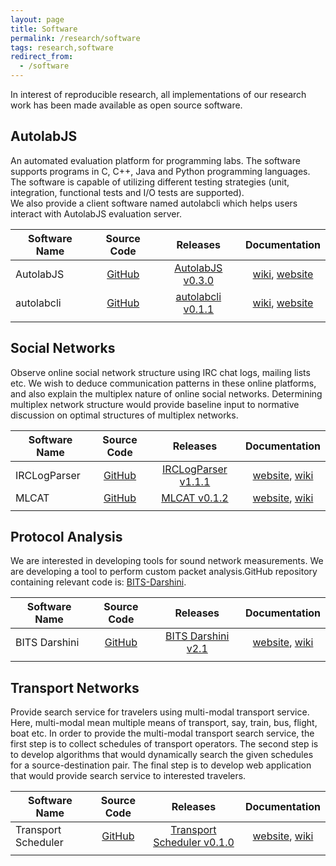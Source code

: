 ```yaml
---
layout: page
title: Software
permalink: /research/software
tags: research,software
redirect_from:
  - /software
---
```


In interest of reproducible research, all implementations of our research work has been made available as open source software.

## AutolabJS ##
An automated evaluation platform for programming labs. The software supports programs in C, C++, Java and Python programming languages. The software is capable of utilizing different testing strategies (unit, integration, functional tests and I/O tests are supported).    
We also provide a client software named autolabcli which helps users interact with AutolabJS evaluation server.

| Software Name | Source Code | Releases  | Documentation |
|-------- |:----------:|:----------:|:----------:|
| AutolabJS | [GitHub](https://github.com/AutolabJS/AutolabJS) | [AutolabJS v0.3.0](https://github.com/AutolabJS/AutolabJS/releases/tag/autolab-v0.3.0) | [wiki](https://github.com/AutolabJS/AutolabJS/wiki/v0.3.0), [website](https://autolabjs.github.io) |
| autolabcli | [GitHub](https://github.com/AutolabJS/autolabcli) | [autolabcli v0.1.1](https://www.npmjs.com/package/@autolabjs/autolabcli) |  [wiki](https://github.com/AutolabJS/autolabcli/wiki/Assignment-Submission-using-autolab-CLI), [website](https://autolabjs.github.io/docs/autolabcli/) |
| |

## Social Networks ##
Observe online social network structure using IRC chat logs, mailing lists etc. We wish to deduce communication patterns in these online platforms, and also explain the multiplex nature of online social networks. Determining multiplex network structure would provide baseline input to normative discussion on optimal structures of multiplex networks.     

| Software Name | Source Code | Releases  | Documentation |
|-------- |:----------:|:----------:|:----------:|
| IRCLogParser | [GitHub](https://github.com/prasadtalasila/IRCLogParser) | [IRCLogParser v1.1.1](https://github.com/prasadtalasila/IRCLogParser/releases/tag/v1.1.1) | [website](http://prasadtalasila.github.io/IRCLogParser/), [wiki](https://github.com/prasadtalasila/IRCLogParser/wiki) |
| MLCAT | [GitHub](https://github.com/DeveloperCAP/MLCAT) | [MLCAT v0.1.2](https://github.com/DeveloperCAP/MLCAT/releases/tag/v0.1.2) |  [website](http://developercap.github.io/MLCAT/), [wiki](https://github.com/DeveloperCAP/MLCAT/wiki) |
| |


## Protocol Analysis ##
We are interested in developing tools for sound network measurements. We are developing a tool to perform custom packet analysis.GitHub repository containing relevant code is: [BITS-Darshini](https://github.com/prasadtalasila/BITS-Darshini).

| Software Name | Source Code | Releases  | Documentation |
|-------- |:----------:|:----------:|:----------:|
| BITS Darshini | [GitHub](https://github.com/prasadtalasila/BITS-Darshini) | [BITS Darshini v2.1](https://github.com/prasadtalasila/BITS-Darshini/releases/tag/v2.1) |  [website](http://prasad.talasila.in/BITS-Darshini/maven), [wiki](https://github.com/prasadtalasila/BITS-Darshini/wiki) |
| |

## Transport Networks ##
Provide search service for travelers using multi-modal transport service. Here, multi-modal mean multiple means of transport, say, train, bus, flight, boat etc. In order to provide the multi-modal transport search service, the first step is to collect schedules of transport operators. The second step is to develop algorithms that would dynamically search the given schedules for a source-destination pair. The final step is to develop web application that would provide search service to interested travelers.  

| Software Name | Source Code | Releases  | Documentation |
|-------- |:----------:|:----------:|:----------:|
| Transport Scheduler | [GitHub](https://github.com/prasadtalasila/TransportScheduler) | [Transport Scheduler v0.1.0](https://github.com/prasadtalasila/TransportScheduler/releases/tag/v0.1.0) | [website](http://prasadtalasila.github.io/TransportScheduler), [wiki](https://github.com/prasadtalasila/TransportScheduler/wiki) |
| |
